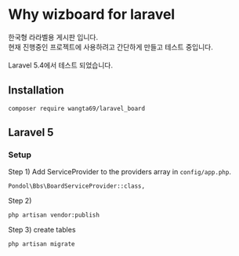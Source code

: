# Why wizboard for laravel

한국형 라라벨용 게시판 입니다. <br />
현재 진행중인 프로젝트에 사용하려고 간단하게 만들고 테스트 중입니다. <br />
 <br />
Laravel 5.4에서 테스트 되었습니다.

## Installation
```
composer require wangta69/laravel_board
```

## Laravel 5

### Setup
Step 1) Add ServiceProvider to the providers array in `config/app.php`.
```
Pondol\Bbs\BoardServiceProvider::class,
```

Step 2)

```
php artisan vendor:publish
```

Step 3) create tables
```
php artisan migrate
```


